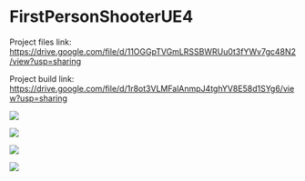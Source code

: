 # FirstPersonShooterUE4

Project files link:
https://drive.google.com/file/d/11OGGpTVGmLRSSBWRUu0t3fYWv7gc48N2/view?usp=sharing

Project build link:
https://drive.google.com/file/d/1r8ot3VLMFalAnmpJ4tghYV8E58d1SYg6/view?usp=sharing

![](https://imgur.com/3PKNSiS.png)

![](https://imgur.com/Hi7P7wY.png)

![](https://imgur.com/5KjqDVB.png)

![](https://imgur.com/U6FkxKW.png)
